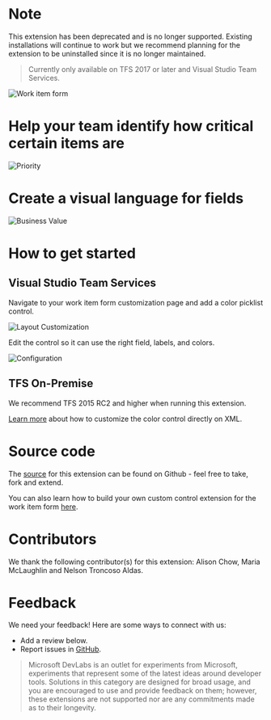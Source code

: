 # Note
This extension has been deprecated and is no longer supported. Existing installations will continue to work but we recommend planning for the extension to be uninstalled since it is no longer maintained.

> Currently only available on TFS 2017 or later and Visual Studio Team Services. 

![Work item form](img/form.png)

# Help your team identify how critical certain items are
![Priority](img/priority.png)

# Create a visual language for fields
![Business Value](img/businessValue.png)

# How to get started
## Visual Studio Team Services

Navigate to your work item form customization page and add a color picklist control.

![Layout Customization](img/layoutCustomization.png)

Edit the control so it can use the right field, labels, and colors.

![Configuration](img/configuration.png)

## TFS On-Premise 

We recommend TFS 2015 RC2 and higher when running this extension.

[Learn more](https://github.com/Microsoft/vsts-extension-color-control/blob/master/README.md) about how to customize the color control directly on XML.

# Source code 

The [source](https://github.com/Microsoft/vsts-extension-color-control) for this extension can be found on Github - feel free to take, fork and extend. 

You can also learn how to build your own custom control extension for the work item form [here](https://www.visualstudio.com/en-us/docs/integrate/extensions/develop/custom-control). 

# Contributors

We thank the following contributor(s) for this extension: Alison Chow, Maria McLaughlin and Nelson Troncoso Aldas. 

# Feedback 

We need your feedback! Here are some ways to connect with us:

* Add a review below.
* Report issues in [GitHub](https://github.com/Microsoft/vsts-extension-color-control/issues).

> Microsoft DevLabs is an outlet for experiments from Microsoft, experiments that represent some of the latest ideas around developer tools. Solutions in this category are designed for broad usage, and you are encouraged to use and provide feedback on them; however, these extensions are not supported nor are any commitments made as to their longevity.